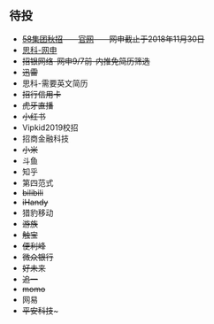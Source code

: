 ## 待投

- ~~[58集团秋招](https://www.nowcoder.com/discuss/91779?type=0&order=0&page=1)——[官网](http://campus.58.com/process.html)——网申截止于2018年11月30日~~
- [思科-网申](http://campus.51job.com/cisco2019/jobsxq22.html)
- ~~招银网络-网申9/7前-内推免简历筛选~~
- ~~迅雷~~
- 思科-需要英文简历
- ~~招行信用卡~~
- ~~虎牙直播~~
- ~~小红书~~
-  Vipkid2019校招
- 招商金融科技
- ~~小米~~
- 斗鱼
- 知乎
- 第四范式
- ~~bilibili~~
- ~~iHandy~~
- 猎豹移动
- ~~游族~~
- ~~触宝~~
- ~~便利峰~~
- ~~微众银行~~
- ~~好未来~~
- ~~追一~~
- ~~momo~~
- 网易
- ~~平安科技~~~
